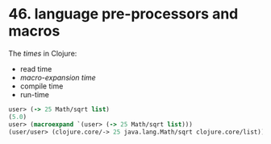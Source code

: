 # 46. language pre-processors and macros



The _times_ in Clojure:

- read time
- _macro-expansion time_
- compile time 
- run-time


```clojure
user> (-> 25 Math/sqrt list)
(5.0)
user> (macroexpand `(user> (-> 25 Math/sqrt list)))
(user/user> (clojure.core/-> 25 java.lang.Math/sqrt clojure.core/list))
```